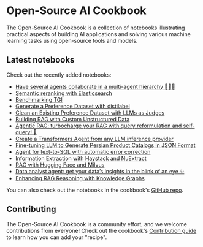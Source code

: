 # Open-Source AI Cookbook

The Open-Source AI Cookbook is a collection of notebooks illustrating practical aspects of building AI
applications and solving various machine learning tasks using open-source tools and models.

## Latest notebooks

Check out the recently added notebooks:

- [Have several agents collaborate in a multi-agent hierarchy 🤖🤝🤖](multiagent_web_assistant)
- [Semantic reranking with Elasticsearch](semantic_reranking_elasticsearch)
- [Benchmarking TGI](benchmarking_tgi)
- [Generate a Preference Dataset with distilabel](generate_preference_dataset_distilabel)
- [Clean an Existing Preference Dataset with LLMs as Judges](clean_dataset_judges_distilabel)
- [Building RAG with Custom Unstructured Data](rag_with_unstructured_data)
- [Agentic RAG: turbocharge your RAG with query reformulation and self-query! 🚀](agent_rag)
- [Create a Transformers Agent from any LLM inference provider](agent_change_llm)
- [Fine-tuning LLM to Generate Persian Product Catalogs in JSON Format](fine_tuning_llm_to_generate_persian_product_catalogs_in_json_format)
- [Agent for text-to-SQL with automatic error correction](agent_text_to_sql)
- [Information Extraction with Haystack and NuExtract](information_extraction_haystack_nuextract)
- [RAG with Hugging Face and Milvus](rag_with_hf_and_milvus)
- [Data analyst agent: get your data’s insights in the blink of an eye ✨](agent_data_analyst)
- [Enhancing RAG Reasoning with Knowledge Graphs](rag_with_knowledge_graphs_neo4j)


You can also check out the notebooks in the cookbook's [GitHub repo](https://github.com/huggingface/cookbook).

## Contributing

The Open-Source AI Cookbook is a community effort, and we welcome contributions from everyone!
Check out the cookbook's [Contribution guide](https://github.com/huggingface/cookbook/blob/main/README.md) to learn
how you can add your "recipe".
